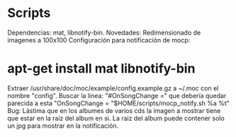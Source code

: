 # Scripts
Dependencias: mat, libnotify-bin.
Novedades: Redimensionado de imagenes a 100x100
Configuración para notificación de mocp: 
# apt-get install mat libnotify-bin
Extraer /usr/share/doc/moc/example/config.example.gz a ~/.moc con el nombre "config".
Buscar la linea: "#OnSongChange =" que debería quedar parecida a esta "OnSongChange = "$HOME/scripts/mocp_notify.sh %a %t"
Bug: Lástima que en los albumes de varios cds la imagen a mostrar tiene que estar en la raiz del album en si.
La raiz del album puede contener solo un jpg para mostrar en la notificación.

